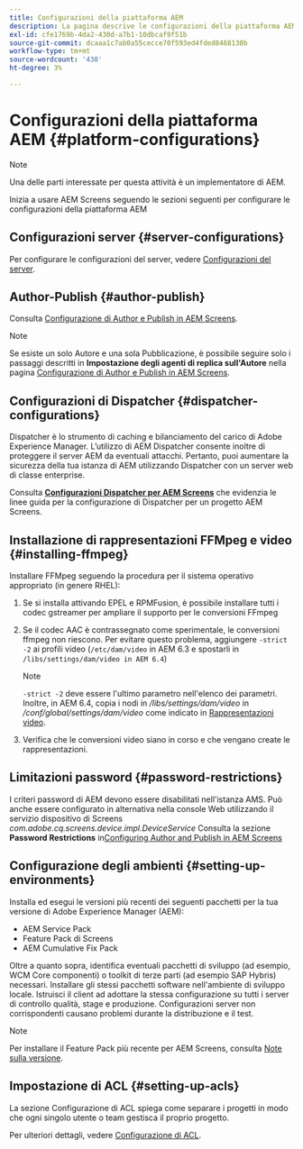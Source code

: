 ```yaml
---
title: Configurazioni della piattaforma AEM
description: La pagina descrive le configurazioni della piattaforma AEM
exl-id: cfe1769b-4da2-430d-a7b1-10dbcaf9f51b
source-git-commit: dcaaa1c7ab0a55cecce70f593ed4fded8468130b
workflow-type: tm+mt
source-wordcount: '438'
ht-degree: 3%

---
```


# Configurazioni della piattaforma AEM {#platform-configurations}

>[!NOTE]
>
>Una delle parti interessate per questa attività è un implementatore di AEM.

Inizia a usare AEM Screens seguendo le sezioni seguenti per configurare le configurazioni della piattaforma AEM

## Configurazioni server {#server-configurations}

Per configurare le configurazioni del server, vedere [Configurazioni del server](https://experienceleague.adobe.com/it/docs/experience-manager-screens/user-guide/administering/configuring-screens-introduction#ServerConfiguration).

## Author-Publish {#author-publish}

Consulta [Configurazione di Author e Publish in AEM Screens](https://experienceleague.adobe.com/it/docs/experience-manager-screens/user-guide/administering/author-publish/author-and-publish).

>[!NOTE]
>
>Se esiste un solo Autore e una sola Pubblicazione, è possibile seguire solo i passaggi descritti in **Impostazione degli agenti di replica sull&#39;Autore** nella pagina [Configurazione di Author e Publish in AEM Screens](https://experienceleague.adobe.com/it/docs/experience-manager-screens/user-guide/administering/author-publish/author-and-publish).

## Configurazioni di Dispatcher {#dispatcher-configurations}

Dispatcher è lo strumento di caching e bilanciamento del carico di Adobe Experience Manager. L’utilizzo di AEM Dispatcher consente inoltre di proteggere il server AEM da eventuali attacchi. Pertanto, puoi aumentare la sicurezza della tua istanza di AEM utilizzando Dispatcher con un server web di classe enterprise.

Consulta **[Configurazioni Dispatcher per AEM Screens](https://experienceleague.adobe.com/it/docs/experience-manager-screens/user-guide/administering/dispatcher-configurations-aem-screens)** che evidenzia le linee guida per la configurazione di Dispatcher per un progetto AEM Screens.

## Installazione di rappresentazioni FFMpeg e video {#installing-ffmpeg}

Installare FFMpeg seguendo la procedura per il sistema operativo appropriato (in genere RHEL):

1. Se si installa attivando EPEL e RPMFusion, è possibile installare tutti i codec gstreamer per ampliare il supporto per le conversioni FFmpeg
1. Se il codec AAC è contrassegnato come sperimentale, le conversioni ffmpeg non riescono. Per evitare questo problema, aggiungere `-strict -2` ai profili video (`/etc/dam/video` in AEM 6.3 e spostarli in `/libs/settings/dam/video in AEM 6.4`)

   >[!NOTE]
   >
   >`-strict -2` deve essere l&#39;ultimo parametro nell&#39;elenco dei parametri. Inoltre, in AEM 6.4, copia i nodi in */libs/settings/dam/video* in */conf/global/settings/dam/video* come indicato in [Rappresentazioni video](https://experienceleague.adobe.com/it/docs/experience-manager-screens/user-guide/authoring/product-features/generating-renditions).
1. Verifica che le conversioni video siano in corso e che vengano create le rappresentazioni.

## Limitazioni password {#password-restrictions}

I criteri password di AEM devono essere disabilitati nell&#39;istanza AMS. Può anche essere configurato in alternativa nella console Web utilizzando il servizio dispositivo di Screens *com.adobe.cq.screens.device.impl.DeviceService*
Consulta la sezione **Password Restrictions** in[Configuring Author and Publish in AEM Screens](https://experienceleague.adobe.com/it/docs/experience-manager-screens/user-guide/administering/author-publish/author-and-publish)

## Configurazione degli ambienti {#setting-up-environments}

Installa ed esegui le versioni più recenti dei seguenti pacchetti per la tua versione di Adobe Experience Manager (AEM):

* AEM Service Pack
* Feature Pack di Screens
* AEM Cumulative Fix Pack

Oltre a quanto sopra, identifica eventuali pacchetti di sviluppo (ad esempio, WCM Core
componenti) o toolkit di terze parti (ad esempio SAP Hybris) necessari.
Installare gli stessi pacchetti software nell&#39;ambiente di sviluppo locale. Istruisci il client ad adottare la stessa configurazione su tutti i server di controllo qualità, stage e produzione. Configurazioni server non corrispondenti causano problemi durante la distribuzione e il test.

>[!NOTE]
>
>Per installare il Feature Pack più recente per AEM Screens, consulta [Note sulla versione](https://experienceleague.adobe.com/it/docs/experience-manager-screens/user-guide/aem-screens-introduction).

## Impostazione di ACL {#setting-up-acls}

La sezione Configurazione di ACL spiega come separare i progetti in modo che ogni singolo utente o team gestisca il proprio progetto.

Per ulteriori dettagli, vedere [Configurazione di ACL](https://experienceleague.adobe.com/it/docs/experience-manager-screens/user-guide/administering/setting-up-acls).
